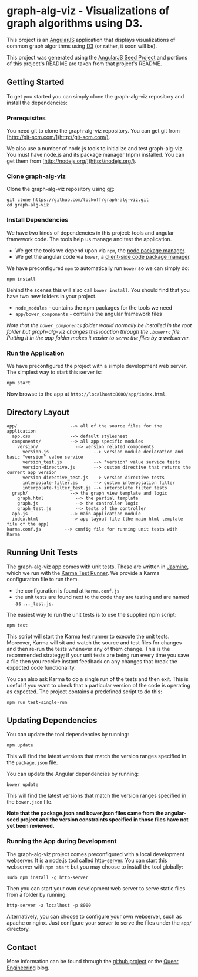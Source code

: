 # graph-alg-viz - Visualizations of graph algorithms using D3.

This project is an [AngularJS](http://angularjs.org/) application that displays visualizations of
common graph algorithms using [D3][d3] (or rather, it soon will be). 

This project was generated using the [AngularJS Seed Project][angular-seed] and portions of this 
project's README are taken from that project's README.

## Getting Started

To get you started you can simply clone the graph-alg-viz repository and install the dependencies:

### Prerequisites

You need git to clone the graph-alg-viz repository. You can get git from
[http://git-scm.com/](http://git-scm.com/).

We also use a number of node.js tools to initialize and test graph-alg-viz. You must have node.js 
and its package manager (npm) installed.  You can get them from 
[http://nodejs.org/](http://nodejs.org/).

### Clone graph-alg-viz

Clone the graph-alg-viz repository using [git][git]:

```
git clone https://github.com/lockoff/graph-alg-viz.git
cd graph-alg-viz
```

### Install Dependencies

We have two kinds of dependencies in this project: tools and angular framework code.  The tools help
us manage and test the application.

* We get the tools we depend upon via `npm`, the [node package manager][npm].
* We get the angular code via `bower`, a [client-side code package manager][bower].

We have preconfigured `npm` to automatically run `bower` so we can simply do:

```
npm install
```

Behind the scenes this will also call `bower install`.  You should find that you have two new
folders in your project.

* `node_modules` - contains the npm packages for the tools we need
* `app/bower_components` - contains the angular framework files

*Note that the `bower_components` folder would normally be installed in the root folder but
graph-alg-viz changes this location through the `.bowerrc` file.  Putting it in the app folder makes
it easier to serve the files by a webserver.*

### Run the Application

We have preconfigured the project with a simple development web server.  The simplest way to start
this server is:

```
npm start
```

Now browse to the app at `http://localhost:8000/app/index.html`.

## Directory Layout

```
app/                    --> all of the source files for the application
  app.css               --> default stylesheet
  components/           --> all app specific modules
    version/              --> version related components
      version.js                 --> version module declaration and basic "version" value service
      version_test.js            --> "version" value service tests
      version-directive.js       --> custom directive that returns the current app version
      version-directive_test.js  --> version directive tests
      interpolate-filter.js      --> custom interpolation filter
      interpolate-filter_test.js --> interpolate filter tests
  graph/                --> the graph view template and logic
    graph.html            --> the partial template
    graph.js              --> the controller logic
    graph_test.js         --> tests of the controller
  app.js                --> main application module
  index.html            --> app layout file (the main html template file of the app)
karma.conf.js         --> config file for running unit tests with Karma
```

## Running Unit Tests

The graph-alg-viz app comes with unit tests. These are written in
[Jasmine][jasmine], which we run with the [Karma Test Runner][karma]. We provide a Karma
configuration file to run them.

* the configuration is found at `karma.conf.js`
* the unit tests are found next to the code they are testing and are named as `..._test.js`.

The easiest way to run the unit tests is to use the supplied npm script:

```
npm test
```

This script will start the Karma test runner to execute the unit tests. Moreover, Karma will sit and
watch the source and test files for changes and then re-run the tests whenever any of them change.
This is the recommended strategy; if your unit tests are being run every time you save a file then
you receive instant feedback on any changes that break the expected code functionality.

You can also ask Karma to do a single run of the tests and then exit.  This is useful if you want to
check that a particular version of the code is operating as expected.  The project contains a
predefined script to do this:

```
npm run test-single-run
```

## Updating Dependencies

You can update the tool dependencies by running:

```
npm update
```

This will find the latest versions that match the version ranges specified in the `package.json` 
file.

You can update the Angular dependencies by running:

```
bower update
```

This will find the latest versions that match the version ranges specified in the `bower.json` file.

**Note that the package.json and bower.json files came from the angular-seed project and the version
constraints specified in those files have not yet been reviewed.**


### Running the App during Development

The graph-alg-viz project comes preconfigured with a local development webserver.  It is a node.js
tool called [http-server][http-server].  You can start this webserver with `npm start` but you may 
choose to install the tool globally:

```
sudo npm install -g http-server
```

Then you can start your own development web server to serve static files from a folder by
running:

```
http-server -a localhost -p 8000
```

Alternatively, you can choose to configure your own webserver, such as apache or nginx. Just
configure your server to serve the files under the `app/` directory.

## Contact

More information can be found through the [github project][graph-alg-viz] or the 
[Queer Engineering][queer-eng] blog.

[angular-seed]: https://github.com/angular/angular-seed
[d3]: http://d3js.org/
[git]: http://git-scm.com/
[bower]: http://bower.io
[npm]: https://www.npmjs.org/
[node]: http://nodejs.org
[jasmine]: http://jasmine.github.io
[karma]: http://karma-runner.github.io
[http-server]: https://github.com/nodeapps/http-server
[queer-eng]: http://queereng.com
[graph-alg-viz]: https://github.com/lockoff/graph-alg-viz